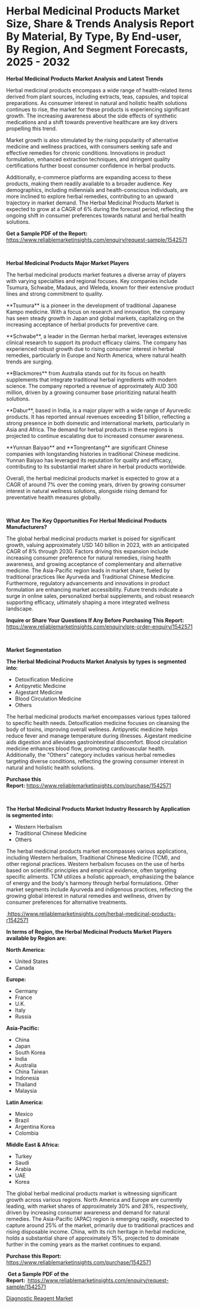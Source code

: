 <p><h1>Herbal Medicinal Products Market Size, Share & Trends Analysis Report By Material, By Type, By End-user, By Region, And Segment Forecasts, 2025 - 2032</h1></p><p><strong>Herbal Medicinal Products Market Analysis and Latest Trends</strong></p>
<p><p>Herbal medicinal products encompass a wide range of health-related items derived from plant sources, including extracts, teas, capsules, and topical preparations. As consumer interest in natural and holistic health solutions continues to rise, the market for these products is experiencing significant growth. The increasing awareness about the side effects of synthetic medications and a shift towards preventive healthcare are key drivers propelling this trend. </p><p>Market growth is also stimulated by the rising popularity of alternative medicine and wellness practices, with consumers seeking safe and effective remedies for chronic conditions. Innovations in product formulation, enhanced extraction techniques, and stringent quality certifications further boost consumer confidence in herbal products. </p><p>Additionally, e-commerce platforms are expanding access to these products, making them readily available to a broader audience. Key demographics, including millennials and health-conscious individuals, are more inclined to explore herbal remedies, contributing to an upward trajectory in market demand. The Herbal Medicinal Products Market is expected to grow at a CAGR of 6% during the forecast period, reflecting the ongoing shift in consumer preferences towards natural and herbal health solutions.</p></p>
<p><strong>Get a Sample PDF of the Report:&nbsp;</strong> <a href="https://www.reliablemarketinsights.com/enquiry/request-sample/1542571?utm_campaign=2197&utm_medium=2&utm_source=Github&utm_content=ia&utm_term=08032025&utm_id=herbal-medicinal-products">https://www.reliablemarketinsights.com/enquiry/request-sample/1542571</a></p>
<p>&nbsp;</p>
<p><strong>Herbal Medicinal Products Major Market Players</strong></p>
<p><p>The herbal medicinal products market features a diverse array of players with varying specialties and regional focuses. Key companies include Tsumura, Schwabe, Madaus, and Weleda, known for their extensive product lines and strong commitment to quality.</p><p>**Tsumura** is a pioneer in the development of traditional Japanese Kampo medicine. With a focus on research and innovation, the company has seen steady growth in Japan and global markets, capitalizing on the increasing acceptance of herbal products for preventive care. </p><p>**Schwabe**, a leader in the German herbal market, leverages extensive clinical research to support its product efficacy claims. The company has experienced robust growth due to rising consumer interest in herbal remedies, particularly in Europe and North America, where natural health trends are surging. </p><p>**Blackmores** from Australia stands out for its focus on health supplements that integrate traditional herbal ingredients with modern science. The company reported a revenue of approximately AUD 300 million, driven by a growing consumer base prioritizing natural health solutions.</p><p>**Dabur**, based in India, is a major player with a wide range of Ayurvedic products. It has reported annual revenues exceeding $1 billion, reflecting a strong presence in both domestic and international markets, particularly in Asia and Africa. The demand for herbal products in these regions is projected to continue escalating due to increased consumer awareness.</p><p>**Yunnan Baiyao** and **Tongrentang** are significant Chinese companies with longstanding histories in traditional Chinese medicine. Yunnan Baiyao has leveraged its reputation for quality and efficacy, contributing to its substantial market share in herbal products worldwide.</p><p>Overall, the herbal medicinal products market is expected to grow at a CAGR of around 7% over the coming years, driven by growing consumer interest in natural wellness solutions, alongside rising demand for preventative health measures globally.</p></p>
<p>&nbsp;</p>
<p><strong>What Are The Key Opportunities For Herbal Medicinal Products Manufacturers?</strong></p>
<p><p>The global herbal medicinal products market is poised for significant growth, valuing approximately USD 140 billion in 2023, with an anticipated CAGR of 8% through 2030. Factors driving this expansion include increasing consumer preference for natural remedies, rising health awareness, and growing acceptance of complementary and alternative medicine. The Asia-Pacific region leads in market share, fueled by traditional practices like Ayurveda and Traditional Chinese Medicine. Furthermore, regulatory advancements and innovations in product formulation are enhancing market accessibility. Future trends indicate a surge in online sales, personalized herbal supplements, and robust research supporting efficacy, ultimately shaping a more integrated wellness landscape.</p></p>
<p><strong>Inquire or Share Your Questions If Any Before Purchasing This Report:</strong> <a href="https://www.reliablemarketinsights.com/enquiry/pre-order-enquiry/1542571?utm_campaign=2197&utm_medium=2&utm_source=Github&utm_content=ia&utm_term=08032025&utm_id=herbal-medicinal-products">https://www.reliablemarketinsights.com/enquiry/pre-order-enquiry/1542571</a></p>
<p>&nbsp;</p>
<p><strong>Market Segmentation</strong></p>
<p><strong>The Herbal Medicinal Products Market Analysis by types is segmented into:</strong></p>
<p><ul><li>Detoxification Medicine</li><li>Antipyretic Medicine</li><li>Aigestant Medicine</li><li>Blood Circulation Medicine</li><li>Others</li></ul></p>
<p><p>The herbal medicinal products market encompasses various types tailored to specific health needs. Detoxification medicine focuses on cleansing the body of toxins, improving overall wellness. Antipyretic medicine helps reduce fever and manage temperature during illnesses. Aigestant medicine aids digestion and alleviates gastrointestinal discomfort. Blood circulation medicine enhances blood flow, promoting cardiovascular health. Additionally, the "Others" category includes various herbal remedies targeting diverse conditions, reflecting the growing consumer interest in natural and holistic health solutions.</p></p>
<p><strong>Purchase this Report:&nbsp;</strong><a href="https://www.reliablemarketinsights.com/purchase/1542571?utm_campaign=2197&utm_medium=2&utm_source=Github&utm_content=ia&utm_term=08032025&utm_id=herbal-medicinal-products">https://www.reliablemarketinsights.com/purchase/1542571</a></p>
<p>&nbsp;</p>
<p><strong>The Herbal Medicinal Products Market Industry Research by Application is segmented into:</strong></p>
<p><ul><li>Western Herbalism</li><li>Traditional Chinese Medicine</li><li>Others</li></ul></p>
<p><p>The herbal medicinal products market encompasses various applications, including Western herbalism, Traditional Chinese Medicine (TCM), and other regional practices. Western herbalism focuses on the use of herbs based on scientific principles and empirical evidence, often targeting specific ailments. TCM utilizes a holistic approach, emphasizing the balance of energy and the body's harmony through herbal formulations. Other market segments include Ayurveda and indigenous practices, reflecting the growing global interest in natural remedies and wellness, driven by consumer preferences for alternative treatments.</p></p>
<p><a href="https://www.reliablemarketinsights.com/herbal-medicinal-products-r1542571?utm_campaign=2197&utm_medium=2&utm_source=Github&utm_content=ia&utm_term=08032025&utm_id=herbal-medicinal-products">&nbsp;https://www.reliablemarketinsights.com/herbal-medicinal-products-r1542571</a></p>
<p><strong>In terms of Region, the Herbal Medicinal Products Market Players available by Region are:</strong></p>
<p>
    <p> <strong> North America: </strong>
        <ul>
            <li>United States</li>
            <li>Canada</li>
        </ul>
        </p> 
    <p> <strong> Europe: </strong>
        <ul>
            <li>Germany</li>
            <li>France</li>
            <li>U.K.</li>
            <li>Italy</li>
            <li>Russia</li>
        </ul>
        </p> 
    <p> <strong> Asia-Pacific: </strong>
        <ul>
            <li>China</li>
            <li>Japan</li>
            <li>South Korea</li>
            <li>India</li>
            <li>Australia</li>
            <li>China Taiwan</li>
            <li>Indonesia</li>
            <li>Thailand</li>
            <li>Malaysia</li>
        </ul>
        </p> 
    <p> <strong> Latin America: </strong>
        <ul>
            <li>Mexico</li>
            <li>Brazil</li>
            <li>Argentina Korea</li>
            <li>Colombia</li>
        </ul>
        </p> 
    <p> <strong> Middle East & Africa: </strong>
        <ul>
            <li>Turkey</li>
            <li>Saudi</li>
            <li>Arabia</li>
            <li>UAE</li>
            <li>Korea</li>
        </ul>
    </p>
    </p>
<p><p>The global herbal medicinal products market is witnessing significant growth across various regions. North America and Europe are currently leading, with market shares of approximately 30% and 28%, respectively, driven by increasing consumer awareness and demand for natural remedies. The Asia-Pacific (APAC) region is emerging rapidly, expected to capture around 25% of the market, primarily due to traditional practices and rising disposable income. China, with its rich heritage in herbal medicine, holds a substantial share of approximately 15%, projected to dominate further in the coming years as the market continues to expand.</p></p>
<p><strong>Purchase this Report: </strong><a href="https://www.reliablemarketinsights.com/purchase/1542571?utm_campaign=2197&utm_medium=2&utm_source=Github&utm_content=ia&utm_term=08032025&utm_id=herbal-medicinal-products">https://www.reliablemarketinsights.com/purchase/1542571</a></p>
<p>&nbsp;<strong>Get a Sample PDF of the Report:&nbsp;&nbsp;</strong><a href="https://www.reliablemarketinsights.com/enquiry/request-sample/1542571?utm_campaign=2197&utm_medium=2&utm_source=Github&utm_content=ia&utm_term=08032025&utm_id=herbal-medicinal-products">https://www.reliablemarketinsights.com/enquiry/request-sample/1542571</a></p>
<p><strong></strong></p>
<p><p><a href="https://github.com/JosephineMcguire65/Market-Research-Report-List-1/blob/main/diagnostic-reagent-market.md?utm_campaign=2197&utm_medium=2&utm_source=Github&utm_content=ia&utm_term=08032025&utm_id=herbal-medicinal-products">Diagnostic Reagent Market</a></p></p>